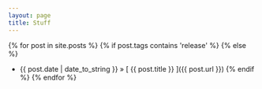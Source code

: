 ```yaml
---
layout: page
title: Stuff
---
```


<!-- # Blog Posts -->

{% for post in site.posts %}
  {% if post.tags contains 'release' %}
  {% else %}
  * {{ post.date | date_to_string }} &raquo; [ {{ post.title }} ]({{ post.url }})
  {% endif %}
{% endfor %}
